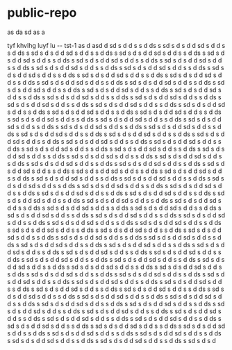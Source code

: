 # public-repo
as da sd as a

tyf khvlhg luyf lu -- tst-1
as d
asd
d
 sd s
d
d s
s 
 d
ds
 s
sd
s d
s d
d
 sd s
d
d s
s 
 d
ds
 s
sd
s d
s d
d
 sd s
d
d s
s 
 d
ds
 s
sd
s d
s d
d
 sd s
d
d s
s 
 d
ds
 s
sd
s d
s d
d
 sd s
d
d s
s 
 d
ds
 s
sd
s d
s d
d
 sd s
d
d s
s 
 d
ds
 s
sd
s d
s d
d
 sd s
d
d s
s 
 d
ds
 s
sd
s d
s d
d
 sd s
d
d s
s 
 d
ds
 s
sd
s d
s d
d
 sd s
d
d s
s 
 d
ds
 s
sd
s d
s d
d
 sd s
d
d s
s 
 d
ds
 s
sd
s d
s d
d
 sd s
d
d s
s 
 d
ds
 s
sd
s d
s d
d
 sd s
d
d s
s 
 d
ds
 s
sd
s d
s d
d
 sd s
d
d s
s 
 d
ds
 s
sd
s d
s d
d
 sd s
d
d s
s 
 d
ds
 s
sd
s d
s d
d
 sd s
d
d s
s 
 d
ds
 s
sd
s d
s d
d
 sd s
d
d s
s 
 d
ds
 s
sd
s d
s d
d
 sd s
d
d s
s 
 d
ds
 s
sd
s d
s d
d
 sd s
d
d s
s 
 d
ds
 s
sd
s d
s d
d
 sd s
d
d s
s 
 d
ds
 s
sd
s d
s d
d
 sd s
d
d s
s 
 d
ds
 s
sd
s d
s d
d
 sd s
d
d s
s 
 d
ds
 s
sd
s d
s d
d
 sd s
d
d s
s 
 d
ds
 s
sd
s d
s d
d
 sd s
d
d s
s 
 d
ds
 s
sd
s d
s d
d
 sd s
d
d s
s 
 d
ds
 s
sd
s d
s d
d
 sd s
d
d s
s 
 d
ds
 s
sd
s d
s d
d
 sd s
d
d s
s 
 d
ds
 s
sd
s d
s d
d
 sd s
d
d s
s 
 d
ds
 s
sd
s d
s d
d
 sd s
d
d s
s 
 d
ds
 s
sd
s d
s d
d
 sd s
d
d s
s 
 d
ds
 s
sd
s d
s d
d
 sd s
d
d s
s 
 d
ds
 s
sd
s d
s d
d
 sd s
d
d s
s 
 d
ds
 s
sd
s d
s d
d
 sd s
d
d s
s 
 d
ds
 s
sd
s d
s d
d
 sd s
d
d s
s 
 d
ds
 s
sd
s d
s d
d
 sd s
d
d s
s 
 d
ds
 s
sd
s d
s d
d
 sd s
d
d s
s 
 d
ds
 s
sd
s d
s d
d
 sd s
d
d s
s 
 d
ds
 s
sd
s d
s d
d
 sd s
d
d s
s 
 d
ds
 s
sd
s d
s d
d
 sd s
d
d s
s 
 d
ds
 s
sd
s d
s d
d
 sd s
d
d s
s 
 d
ds
 s
sd
s d
s d
d
 sd s
d
d s
s 
 d
ds
 s
sd
s d
s d
d
 sd s
d
d s
s 
 d
ds
 s
sd
s d
s d
d
 sd s
d
d s
s 
 d
ds
 s
sd
s d
s d
d
 sd s
d
d s
s 
 d
ds
 s
sd
s d
s d
d
 sd s
d
d s
s 
 d
ds
 s
sd
s d
s d
d
 sd s
d
d s
s 
 d
ds
 s
sd
s d
s d
d
 sd s
d
d s
s 
 d
ds
 s
sd
s d
s d
d
 sd s
d
d s
s 
 d
ds
 s
sd
s d
s d
d
 sd s
d
d s
s 
 d
ds
 s
sd
s d
s d
d
 sd s
d
d s
s 
 d
ds
 s
sd
s d
s d
d
 sd s
d
d s
s 
 d
ds
 s
sd
s d
s d
d
 sd s
d
d s
s 
 d
ds
 s
sd
s d
s d
d
 sd s
d
d s
s 
 d
ds
 s
sd
s d
s d
d
 sd s
d
d s
s 
 d
ds
 s
sd
s d
s d
d
 sd s
d
d s
s 
 d
ds
 s
sd
s d
s d
d
 sd s
d
d s
s 
 d
ds
 s
sd
s d
s d
d
 sd s
d
d s
s 
 d
ds
 s
sd
s d
s d
d
 sd s
d
d s
s 
 d
ds
 s
sd
s d
s d
d
 sd s
d
d s
s 
 d
ds
 s
sd
s d
s d
d
 sd s
d
d s
s 
 d
ds
 s
sd
s d
s d
d
 sd s
d
d s
s 
 d
ds
 s
sd
s d
s d
d
 sd s
d
d s
s 
 d
ds
 s
sd
s d
s d
d
 sd s
d
d s
s 
 d
ds
 s
sd
s d
s d
d
 sd s
d
d s
s 
 d
ds
 s
sd
s d
s d
d
 sd s
d
d s
s 
 d
ds
 s
sd
s d
s d
d
 sd s
d
d s
s 
 d
ds
 s
sd
s d
s d
d
 sd s
d
d s
s 
 d
ds
 s
sd
s d
s d
d
 sd s
d
d s
s 
 d
ds
 s
sd
s d
s d
d
 sd s
d
d s
s 
 d
ds
 s
sd
s d
s d
d
 sd s
d
d s
s 
 d
ds
 s
sd
s d
s d
d
 sd s
d
d s
s 
 d
ds
 s
sd
s d
s d
d
 sd s
d
d s
s 
 d
ds
 s
sd
s d
s d
d
 sd s
d
d s
s 
 d
ds
 s
sd
s d
s d
d
 sd s
d
d s
s 
 d
ds
 s
sd
s d
s d
d
 sd s
d
d s
s 
 d
ds
 s
sd
s d
s d
d
 sd s
d
d s
s 
 d
ds
 s
sd
s d
s d
d
 sd s
d
d s
s 
 d
ds
 s
sd
s d
s d
d
 sd s
d
d s
s 
 d
ds
 s
sd
s d
s d
d
 sd s
d
d s
s 
 d
ds
 s
sd
s d
s d
d
 sd s
d
d s
s 
 d
ds
 s
sd
s d
s d
d
 sd s
d
d s
s 
 d
ds
 s
sd
s d
s d
d
 sd s
d
d s
s 
 d
ds
 s
sd
s d
s d
d
 sd s
d
d s
s 
 d
ds
 s
sd
s d
s d
d
 sd s
d
d s
s 
 d
ds
 s
sd
s d
s d
d
 sd s
d
d s
s 
 d
ds
 s
sd
s d
s d
d
 sd s
d
d s
s 
 d
ds
 s
sd
s d
s d
d
 sd s
d
d s
s 
 d
ds
 s
sd
s d
s d
d
 sd s
d
d s
s 
 d
ds
 s
sd
s d
s d
d
 sd s
d
d s
s 
 d
ds
 s
sd
s d
s d
d
 sd s
d
d s
s 
 d
ds
 s
sd
s d
s d
d
 sd s
d
d s
s 
 d
ds
 s
sd
s d
s d
d
 sd s
d
d s
s 
 d
ds
 s
sd
s d
s d
d
 sd s
d
d s
s 
 d
ds
 s
sd
s d
s d
d
 sd s
d
d s
s 
 d
ds
 s
sd
s d
s d
d
 sd s
d
d s
s 
 d
ds
 s
sd
s d
s d
d
 sd s
d
d s
s 
 d
ds
 s
sd
s d
s d
d
 sd s
d
d s
s 
 d
ds
 s
sd
s d
s d
d
 sd s
d
d s
s 
 d
ds
 s
sd
s d
s d
d
 sd s
d
d s
s 
 d
ds
 s
sd
s d
s d
d
 sd s
d
d s
s 
 d
ds
 s
sd
s d
s d
d
 sd s
d
d s
s 
 d
ds
 s
sd
s d
s d
